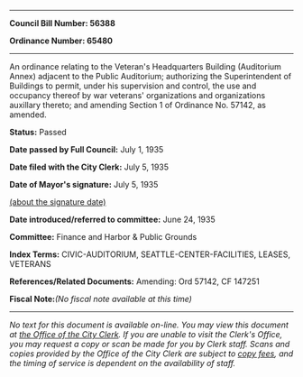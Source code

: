 

********

**Council Bill Number: 56388**
   
**Ordinance Number: 65480**
********

 An ordinance relating to the Veteran's Headquarters Building (Auditorium Annex) adjacent to the Public Auditorium; authorizing the Superintendent of Buildings to permit, under his supervision and control, the use and occupancy thereof by war veterans' organizations and organizations auxillary thereto; and amending Section 1 of Ordinance No. 57142, as amended.

**Status:** Passed
   
**Date passed by Full Council:** July 1, 1935
   
**Date filed with the City Clerk:** July 5, 1935
   
**Date of Mayor's signature:** July 5, 1935
   
[(about the signature date)](/~public/approvaldate.htm)
   
   
   
**Date introduced/referred to committee:** June 24, 1935
   
**Committee:** Finance and Harbor & Public Grounds
   
   
**Index Terms:** CIVIC-AUDITORIUM, SEATTLE-CENTER-FACILITIES, LEASES, VETERANS

**References/Related Documents:** Amending: Ord 57142, CF 147251

**Fiscal Note:**_(No fiscal note available at this time)_
********

_No text for this document is available on-line. You may view this document at [the Office of the City Clerk](http://www.seattle.gov/leg/clerk/contactUs.htm). If you are unable to visit the Clerk's Office, you may request a copy or scan be made for you by Clerk staff. Scans and copies provided by the Office of the City Clerk are subject to [copy fees](http://clerk.seattle.gov/~public/clerkfees.htm), and the timing of service is dependent on the availability of staff._

